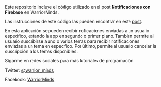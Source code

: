 Este repositorio incluye el código utilizado en el post **Notificaciones con Firebase** en [WarriorMinds][wm].

Las instrucciones de este código las pueden encontrar en este [post][fb_5].

En esta aplicación se pueden recibir noficaciones enviadas a un usuario específico, estando la app en segundo o primer plano. También permite
al usuario suscribirse a uno o varios temas para recibir notificaciones enviadas a un tema en específico. Por último, permite al usuario
cancelar la suscripción a los temas disponibles.

Síganme en redes sociales para más tutoriales de programación

Twitter: [@warrior_minds][tw]

Facebook: [WarriorMinds][fb]

[wm]: https://warriorminds.github.io/warriorminds/
[fb_1]: https://warriorminds.github.io/warriorminds/blogesp/firebase-intro/

[tw]: https://twitter.com/warrior_minds
[fb]: https://www.facebook.com/warriorminds/
[fb_2]: https://warriorminds.github.io/warriorminds/blogesp/firebase-auth-part1/
[fb_3]: https://warriorminds.github.io/warriorminds/blogesp/firebase-auth-part2/
[fb_4]: https://warriorminds.github.io/warriorminds/blogesp/firebase-analytics/
[fb_5]: https://warriorminds.github.io/warriorminds/blogesp/firebase-notifications/
